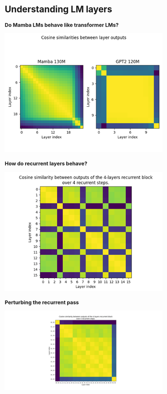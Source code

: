 # Understanding LM layers

### Do Mamba LMs behave like transformer LMs?

<img src="mamba_vs_gpt2_layer_sims.png">

### How do recurrent layers behave?

<img src="recurrent_layer_sims.png">

### Perturbing the recurrent pass

<img src="rec_4.png">
